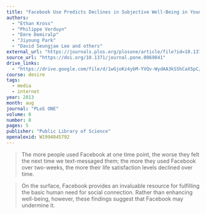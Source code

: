 ```yaml
---
title: "Facebook Use Predicts Declines in Subjective Well-Being in Young Adults"
authors:
  - "Ethan Kross"
  - "Philippe Verduyn"
  - "Emre Demiralp"
  - "Jiyoung Park"
  - "David Seungjae Lee and others"
external_url: "https://journals.plos.org/plosone/article/file?id=10.1371/journal.pone.0069841&type=printable"
source_url: "https://doi.org/10.1371/journal.pone.0069841"
drive_links:
  - "https://drive.google.com/file/d/1wGjoKz4ybM-YVQv-WydAA3kSShCaX5pC/view?usp=drivesdk"
course: desire
tags:
  - media
  - internet
year: 2013
month: aug
journal: "PLoS ONE"
volume: 8
number: 8
pages: 5
publisher: "Public Library of Science"
openalexid: W1994045792
---
```


> The more people used Facebook at one time point, the worse they felt the next time we text-messaged them; the more they used Facebook over two-weeks, the more their life satisfaction levels declined over time.

> On the surface, Facebook provides an invaluable resource for fulfilling the basic human need for social connection.
> Rather than enhancing well-being, however, these findings suggest that Facebook may undermine it.
